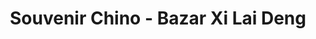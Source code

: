 ---
title: "Souvenir Chino - Bazar Xi Lai Deng"
url: /mojacar-playa/souvenir-chino-bazar-xi-lai-deng/
shop: general
---